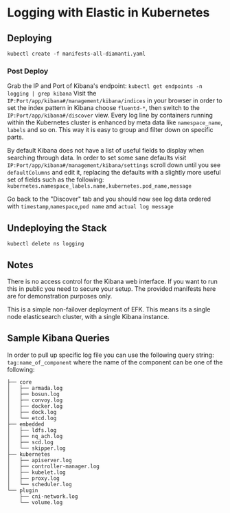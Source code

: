 # Logging with Elastic in Kubernetes

## Deploying
`kubectl create -f manifests-all-diamanti.yaml`

### Post Deploy
Grab the IP and Port of Kibana's endpoint: `kubectl get endpoints -n logging | grep kibana`
Visit the `IP:Port/app/kibana#/management/kibana/indices` in your browser in order to set the index pattern in Kibana choose `fluentd-*`, then switch to the `IP:Port/app/kibana#/discover` view.
Every log line by containers running within the Kubernetes cluster is enhanced by meta data like `namespace_name`, `labels` and so on. This way it is easy to group and filter down on specific parts.

By default Kibana does not have a list of useful fields to display when searching through data. In order to set some sane defaults visit `IP:Port/app/kibana#/management/kibana/settings` scroll down until you see `defaultColumns` and edit it, replacing the defaults with a slightly more useful set of fields such as the following: `kubernetes.namespace_labels.name,kubernetes.pod_name,message`

Go back to the "Discover" tab and you should now see log data ordered with `timestamp`,`namespace`,`pod name` and `actual log message`

## Undeploying the Stack
`kubectl delete ns logging`

## Notes
There is no access control for the Kibana web interface. If you want to run this in public you need to secure your setup. The provided manifests here are for demonstration purposes only.

This is a simple non-failover deployment of EFK. This means its a single node elasticsearch cluster, with a single Kibana instance.

## Sample Kibana Queries
In order to pull up specific log file you can use the following query string: `tag:name_of_component` where the name of the component can be one of the following:
```
├── core
│   ├── armada.log
│   ├── bosun.log
│   ├── convoy.log
│   ├── docker.log
│   ├── dock.log
│   └── etcd.log
├── embedded
│   ├── ldfs.log
│   ├── nq_ach.log
│   ├── scd.log
│   └── skipper.log
├── kubernetes
│   ├── apiserver.log
│   ├── controller-manager.log
│   ├── kubelet.log
│   ├── proxy.log
│   └── scheduler.log
└── plugin
    ├── cni-network.log
    └── volume.log
```
